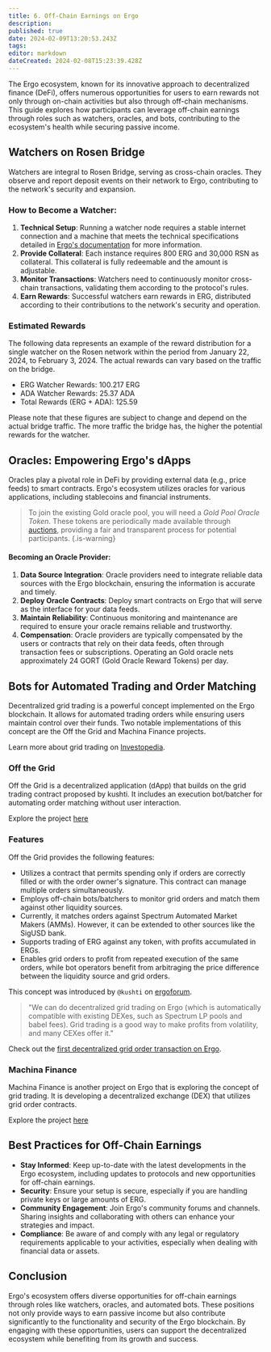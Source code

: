 ```yaml
---
title: 6. Off-Chain Earnings on Ergo
description: 
published: true
date: 2024-02-09T13:20:53.243Z
tags: 
editor: markdown
dateCreated: 2024-02-08T15:23:39.428Z
---
```



The Ergo ecosystem, known for its innovative approach to decentralized finance (DeFi), offers numerous opportunities for users to earn rewards not only through on-chain activities but also through off-chain mechanisms. This guide explores how participants can leverage off-chain earnings through roles such as watchers, oracles, and bots, contributing to the ecosystem's health while securing passive income.


## Watchers on Rosen Bridge

Watchers are integral to Rosen Bridge, serving as cross-chain oracles. They observe and report deposit events on their network to Ergo, contributing to the network's security and expansion.



### How to Become a Watcher:
1. **Technical Setup**: Running a watcher node requires a stable internet connection and a machine that meets the technical specifications detailed in [Ergo's documentation](https://docs.ergoplatform.com/eco/rosen/rosen-watcher/) for more information.
2. **Provide Collateral**: Each instance requires 800 ERG and 30,000 RSN as collateral. This collateral is fully redeemable and the amount is adjustable.
3. **Monitor Transactions**: Watchers need to continuously monitor cross-chain transactions, validating them according to the protocol's rules.
4. **Earn Rewards**: Successful watchers earn rewards in ERG, distributed according to their contributions to the network's security and operation.

### Estimated Rewards 
The following data represents an example of the reward distribution for a single watcher on the Rosen network within the period from January 22, 2024, to February 3, 2024. The actual rewards can vary based on the traffic on the bridge.

- ERG Watcher Rewards:  100.217 ERG
- ADA Watcher Rewards:  25.37 ADA
- Total Rewards (ERG + ADA):  125.59

Please note that these figures are subject to change and depend on the actual bridge traffic. The more traffic the bridge has, the higher the potential rewards for the watcher.


## Oracles: Empowering Ergo's dApps

Oracles play a pivotal role in DeFi by providing external data (e.g., price feeds) to smart contracts. Ergo's ecosystem utilizes oracles for various applications, including stablecoins and financial instruments.

> To join the existing Gold oracle pool, you will need a *Gold Pool Oracle Token*. These tokens are periodically made available through [auctions](https://ergoauctions.org/artwork/78263e5613557e129f075f0a241287e09c4204be76ad53d77d6e7feebcccb001), providing a fair and transparent process for potential participants.
{.is-warning}


#### Becoming an Oracle Provider:



1. **Data Source Integration**: Oracle providers need to integrate reliable data sources with the Ergo blockchain, ensuring the information is accurate and timely.
2. **Deploy Oracle Contracts**: Deploy smart contracts on Ergo that will serve as the interface for your data feeds.
3. **Maintain Reliability**: Continuous monitoring and maintenance are required to ensure your oracle remains reliable and trustworthy.
4. **Compensation**: Oracle providers are typically compensated by the users or contracts that rely on their data feeds, often through transaction fees or subscriptions. Operating an Gold oracle nets approximately 24 GORT (Gold Oracle Reward Tokens) per day. 


## Bots for Automated Trading and Order Matching

Decentralized grid trading is a powerful concept implemented on the Ergo blockchain. It allows for automated trading orders while ensuring users maintain control over their funds. Two notable implementations of this concept are the Off the Grid and Machina Finance projects.

Learn more about grid trading on [Investopedia](https://www.investopedia.com/terms/g/grid-trading.asp).


### Off the Grid

Off the Grid is a decentralized application (dApp) that builds on the grid trading contract proposed by kushti. It includes an execution bot/batcher for automating order matching without user interaction.

Explore the project [here](https://github.com/Telefragged/off-the-grid/)


### Features

Off the Grid provides the following features:

- Utilizes a contract that permits spending only if orders are correctly filled or with the order owner's signature. This contract can manage multiple orders simultaneously.
- Employs off-chain bots/batchers to monitor grid orders and match them against other liquidity sources.
- Currently, it matches orders against Spectrum Automated Market Makers (AMMs). However, it can be extended to other sources like the SigUSD bank.
- Supports trading of ERG against any token, with profits accumulated in ERGs.
- Enables grid orders to profit from repeated execution of the same orders, while bot operators benefit from arbitraging the price difference between the liquidity source and grid orders.

This concept was introduced by `@kushti` on [ergoforum](https://www.ergoforum.org/t/decentralized-grid-trading-on-ergo/).

> "We can do decentralized grid trading on Ergo (which is automatically compatible with existing DEXes, such as Spectrum LP pools and babel fees). Grid trading is a good way to make profits from volatility, and many CEXes offer it."

Check out the [first decentralized grid order transaction on Ergo](https://twitter.com/chepurnoy/status/1582657292834861057).

### Machina Finance

Machina Finance is another project on Ergo that is exploring the concept of grid trading. It is developing a decentralized exchange (DEX) that utilizes grid order contracts.

Explore the project [here](../eco/machina-finance.md)

## Best Practices for Off-Chain Earnings

- **Stay Informed**: Keep up-to-date with the latest developments in the Ergo ecosystem, including updates to protocols and new opportunities for off-chain earnings.  
- **Security**: Ensure your setup is secure, especially if you are handling private keys or large amounts of ERG.
- **Community Engagement**: Join Ergo's community forums and channels. Sharing insights and collaborating with others can enhance your strategies and impact.
- **Compliance**: Be aware of and comply with any legal or regulatory requirements applicable to your activities, especially when dealing with financial data or assets.

## Conclusion

Ergo's ecosystem offers diverse opportunities for off-chain earnings through roles like watchers, oracles, and automated bots. These positions not only provide ways to earn passive income but also contribute significantly to the functionality and security of the Ergo blockchain. By engaging with these opportunities, users can support the decentralized ecosystem while benefiting from its growth and success.